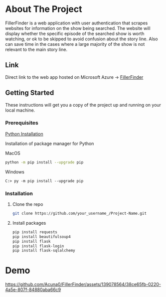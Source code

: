 <a name="readme-top"></a>


# About The Project

FillerFinder is a web application with user authentication that scrapes websites for information on the show being searched. The website will display whether
the specific episode of the searched show is worth watching, or ok to be skipped to avoid confusion about the story line. Also can save time in the cases
where a large majority of the show is not relevant to the main story line.

## Link
Direct link to the web app hosted on Microsoft Azure -> <a href="fillerfinder2023.azurewebsites.net"> FillerFinder </a>


<!-- GETTING STARTED -->
## Getting Started

These instructions will get you a copy of the project up and running on your local machine. 

### Prerequisites

  <a href="https://www.python.org/downloads/"> Python Installation </a>

  Installation of package manager for Python
  
  MacOS
  ```sh
  python -m pip install --upgrade pip
  ```

  Windows
  ```
  C:> py -m pip install --upgrade pip
  ```

### Installation

1. Clone the repo
   
   ```sh
   git clone https://github.com/your_username_/Project-Name.git
   ```
2. Install packages
   
   ```sh
   pip install requests
   pip install beautifulsoup4
   pip install flask
   pip install flask-login
   pip install flask-sqlalchemy
   ```

# Demo

https://github.com/Acuna0/FillerFinder/assets/139078564/38ce65fb-0220-4a5e-807f-84880aba66c9






